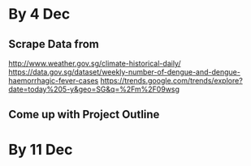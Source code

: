 # By 4 Dec 

## Scrape Data from 
http://www.weather.gov.sg/climate-historical-daily/
https://data.gov.sg/dataset/weekly-number-of-dengue-and-dengue-haemorrhagic-fever-cases
https://trends.google.com/trends/explore?date=today%205-y&geo=SG&q=%2Fm%2F09wsg

## Come up with Project Outline

# By 11 Dec

